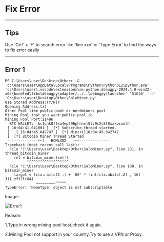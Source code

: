 # Fix Error

---
Tips
---

Use 'Crtl' + 'F' to search error like 'line xxx' or 'Type Error' to find the ways to fix error easily

---
Error 1
---
```
PS C:\Users\user\Desktop\Other>  & 'c:\Users\user\AppData\Local\Programs\Python\Python312\python.exe' 'c:\Users\user\.vscode\extensions\ms-python.debugpy-2024.4.0-win32-x64\bundled\libs\debugpy\adapter/../..\debugpy\launcher' '51020' '--' 'C:\Users\user\Desktop\Other\SoloMiner.py'
Use Stored Address:(Y/N)Y
Opening Address.txt
Other Pool like public-pool or nerdminers pool
Mining Pool that you want:public-pool.io
Mining Pool Port:21496
  BTC WALLET:  bc1qnk0ftxa4ep296phhnxl5lv9c2s5f8xakpcxmth 
 [ 16:04:41.041601 ]  [*] Subscribe thread started.
 [   [ 16:04:45.042747 ]  [*] Miner()16:04:45.042747
 ]  [*] Bitcoin Miner Thread Started
 --------------~~(   HCMLXOX   )~~--------------
Traceback (most recent call last):
  File "C:\Users\user\Desktop\Other\SoloMiner.py", line 231, in thread_bitcoin_miner
    ret = bitcoin_miner(self)
          ^^^^^^^^^^^^^^^^^^^
  File "C:\Users\user\Desktop\Other\SoloMiner.py", line 108, in bitcoin_miner
    target = (ctx.nbits[2 :] + '00' * (int(ctx.nbits[:2] , 16) - 3)).zfill(64)
              ~~~~~~~~~^^^^^
TypeError: 'NoneType' object is not subscriptable
```
Image:

![Error1](https://github.com/HugoXOX3/PythonMiner/blob/main/Image/Error1.png)

Reason:

1.Type in wrong mining pool host,check it again.

2.Mining Pool not support in your country.Try to use a VPN or Proxy.

